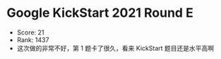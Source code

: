# Google KickStart 2021 Round E

- Score: 21
- Rank: 1437
- 这次做的非常不好，第 1 题卡了很久，看来 KickStart 题目还是水平高啊
